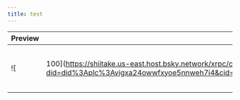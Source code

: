 ```yaml
---
title: test
---
```


| Preview | Title | Date | Universe | Characters |
| ------- | ----- | ---- | -------- | ---------- |
| ![|100](https://shiitake.us-east.host.bsky.network/xrpc/com.atproto.sync.getBlob?did=did%3Aplc%3Avigxa24owwfxyoe5nnweh7i4&cid=bafkreidyxzlortntwyeawnu6qmmxssv3h2bw7lgybrff6mzvrjhte5m22e) | [[content/Blender Archive/Renders/2025-03-01 FFXIV 2025 Wedding Anniversary.md|2025-03-01 FFXIV 2025 Wedding Anniversary]] | 2025-03-01T00:00:00.000-05:00 | Final Fantasy XIV | Vallia, Iriali |

